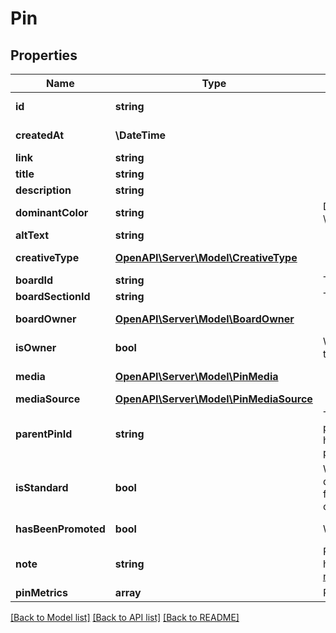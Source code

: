 # Pin

## Properties
Name | Type | Description | Notes
------------ | ------------- | ------------- | -------------
**id** | **string** |  | [optional] [readonly] 
**createdAt** | **\DateTime** |  | [optional] [readonly] 
**link** | **string** |  | [optional] 
**title** | **string** |  | [optional] 
**description** | **string** |  | [optional] 
**dominantColor** | **string** | Dominant pin color. Hex number, e.g. \\\&quot;#6E7874\\\&quot;. | [optional] 
**altText** | **string** |  | [optional] 
**creativeType** | [**OpenAPI\Server\Model\CreativeType**](CreativeType.md) |  | [optional] [readonly] 
**boardId** | **string** | The board to which this Pin belongs. | [optional] 
**boardSectionId** | **string** | The board section to which this Pin belongs. | [optional] 
**boardOwner** | [**OpenAPI\Server\Model\BoardOwner**](BoardOwner.md) |  | [optional] [readonly] 
**isOwner** | **bool** | Whether the \&quot;operation user_account\&quot; is the Pin owner. | [optional] [readonly] 
**media** | [**OpenAPI\Server\Model\PinMedia**](PinMedia.md) |  | [optional] [readonly] 
**mediaSource** | [**OpenAPI\Server\Model\PinMediaSource**](PinMediaSource.md) |  | [optional] 
**parentPinId** | **string** | The source pin id if this pin was saved from another pin. &lt;a href&#x3D;\&quot;https://help.pinterest.com/article/save-pins-on-pinterest\&quot;&gt;Learn more&lt;/a&gt;. | [optional] 
**isStandard** | **bool** | Whether the Pin is standard or not. See documentation on &lt;a href&#x3D;\&quot;/docs/api-features/content-overview/\&quot;&gt;Changes to Pin creation&lt;/a&gt; for more information. | [optional] 
**hasBeenPromoted** | **bool** | Whether the Pin has been promoted or not. | [optional] [readonly] 
**note** | **string** | Private note for this Pin. &lt;a href&#x3D;\&quot;https://help.pinterest.com/en/article/add-notes-to-your-pins\&quot;&gt;Learn more&lt;/a&gt;. | [optional] 
**pinMetrics** | **array** | Pin metrics with associated time intervals if any. | [optional] 

[[Back to Model list]](../README.md#documentation-for-models) [[Back to API list]](../README.md#documentation-for-api-endpoints) [[Back to README]](../README.md)


